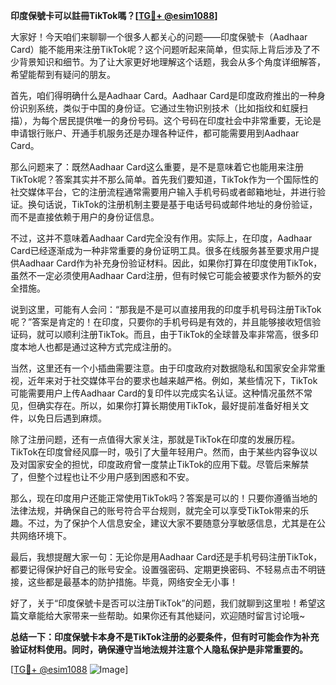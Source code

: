 **印度保號卡可以註冊TikTok嗎？[[TG💪+ @esim1088](https://t.me/s/esim1088)]**

大家好！今天咱们来聊聊一个很多人都关心的问题——印度保號卡（Aadhaar Card）能不能用来注册TikTok呢？这个问题听起来简单，但实际上背后涉及了不少背景知识和细节。为了让大家更好地理解这个话题，我会从多个角度详细解答，希望能帮到有疑问的朋友。

首先，咱们得明确什么是Aadhaar Card。Aadhaar Card是印度政府推出的一种身份识别系统，类似于中国的身份证。它通过生物识别技术（比如指纹和虹膜扫描），为每个居民提供唯一的身份号码。这个号码在印度社会中非常重要，无论是申请银行账户、开通手机服务还是办理各种证件，都可能需要用到Aadhaar Card。

那么问题来了：既然Aadhaar Card这么重要，是不是意味着它也能用来注册TikTok呢？答案其实并不那么简单。首先我们要知道，TikTok作为一个国际性的社交媒体平台，它的注册流程通常需要用户输入手机号码或者邮箱地址，并进行验证。换句话说，TikTok的注册机制主要是基于电话号码或邮件地址的身份验证，而不是直接依赖于用户的身份证信息。

不过，这并不意味着Aadhaar Card完全没有作用。实际上，在印度，Aadhaar Card已经逐渐成为一种非常重要的身份证明工具。很多在线服务甚至要求用户提供Aadhaar Card作为补充身份验证材料。因此，如果你打算在印度使用TikTok，虽然不一定必须使用Aadhaar Card注册，但有时候它可能会被要求作为额外的安全措施。

说到这里，可能有人会问：“那我是不是可以直接用我的印度手机号码注册TikTok呢？”答案是肯定的！在印度，只要你的手机号码是有效的，并且能够接收短信验证码，就可以顺利注册TikTok。而且，由于TikTok的全球普及率非常高，很多印度本地人也都是通过这种方式完成注册的。

当然，这里还有一个小插曲需要注意。由于印度政府对数据隐私和国家安全非常重视，近年来对于社交媒体平台的要求也越来越严格。例如，某些情况下，TikTok可能需要用户上传Aadhaar Card的复印件以完成实名认证。这种情况虽然不常见，但确实存在。所以，如果你打算长期使用TikTok，最好提前准备好相关文件，以免日后遇到麻烦。

除了注册问题，还有一点值得大家关注，那就是TikTok在印度的发展历程。TikTok在印度曾经风靡一时，吸引了大量年轻用户。然而，由于某些内容争议以及对国家安全的担忧，印度政府曾一度禁止TikTok的应用下载。尽管后来解禁了，但整个过程也让不少用户感到困惑和不安。

那么，现在印度用户还能正常使用TikTok吗？答案是可以的！只要你遵循当地的法律法规，并确保自己的账号符合平台规则，就完全可以享受TikTok带来的乐趣。不过，为了保护个人信息安全，建议大家不要随意分享敏感信息，尤其是在公共网络环境下。

最后，我想提醒大家一句：无论你是用Aadhaar Card还是手机号码注册TikTok，都要记得保护好自己的账号安全。设置强密码、定期更换密码、不轻易点击不明链接，这些都是最基本的防护措施。毕竟，网络安全无小事！

好了，关于“印度保號卡是否可以注册TikTok”的问题，我们就聊到这里啦！希望这篇文章能给大家带来一些帮助。如果你还有其他疑问，欢迎随时留言讨论哦~ 

**总结一下：印度保號卡本身不是TikTok注册的必要条件，但有时可能会作为补充验证材料使用。同时，确保遵守当地法规并注意个人隐私保护是非常重要的。**

[[TG💪+ @esim1088](https://t.me/s/esim1088) ![Image](https://i.postimg.cc/4NQfJmqS/Snipaste-2025-05-13-00-14-12.png)]